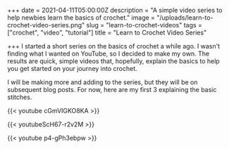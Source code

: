 +++
date = 2021-04-11T05:00:00Z
description = "A simple video series to help newbies learn the basics of crochet."
image = "/uploads/learn-to-crochet-video-series.png"
slug = "learn-to-crochet-videos"
tags = ["crochet", "video", "tutorial"]
title = "Learn to Crochet Video Series"

+++
I started a short series on the basics of crochet a while ago. I wasn't finding what I wanted on YouTube, so I decided to make my own. The results are quick, simple videos that, hopefully, explain the basics to help you get started on your journey into crochet. 

I will be making more and adding to the series, but they will be on subsequent blog posts. For now, here are my first 3 explaining the basic stitches.

{{< youtube cGmVIGKO8KA >}}

{{< youtubeScH67-r2v2M >}}

{{< youtube p4-gPh3ebpw >}}
